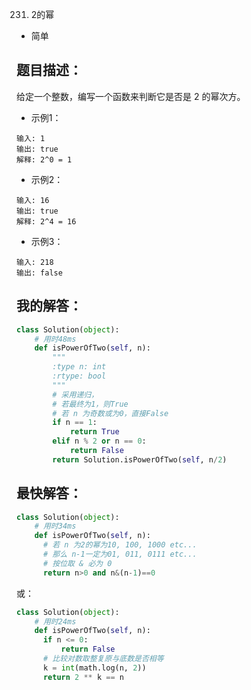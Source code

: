 231. 2的幂

- 简单

## 题目描述：
给定一个整数，编写一个函数来判断它是否是 2 的幂次方。

- 示例1：
```
输入: 1
输出: true
解释: 2^0 = 1
```

- 示例2：
```
输入: 16
输出: true
解释: 2^4 = 16
```

- 示例3：
```
输入: 218
输出: false
```

## 我的解答：
``` python
class Solution(object):
    # 用时48ms
    def isPowerOfTwo(self, n):
        """
        :type n: int
        :rtype: bool
        """
        # 采用递归，
        # 若最终为1，则True
        # 若 n 为奇数或为0，直接False
        if n == 1:
            return True
        elif n % 2 or n == 0:
            return False
        return Solution.isPowerOfTwo(self, n/2)
```

## 最快解答：
``` python
class Solution(object):
    # 用时34ms
    def isPowerOfTwo(self, n):
      # 若 n 为2的幂为10, 100, 1000 etc...
      # 那么 n-1一定为01, 011, 0111 etc...
      # 按位取 & 必为 0
      return n>0 and n&(n-1)==0
```
或：

``` python
class Solution(object):
    # 用时24ms
    def isPowerOfTwo(self, n):
      if n <= 0:
          return False
      # 比较对数取整复原与底数是否相等      
      k = int(math.log(n, 2))      
      return 2 ** k == n
```
